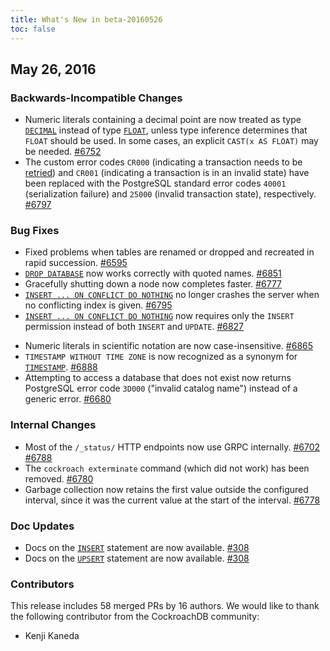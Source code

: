 ```yaml
---
title: What's New in beta-20160526
toc: false
---
```


## May 26, 2016

### Backwards-Incompatible Changes

- Numeric literals containing a decimal point are now treated as type [`DECIMAL`](decimal.html) instead of type [`FLOAT`](float.html), unless type inference determines that `FLOAT` should be used. In some cases, an explicit `CAST(x AS FLOAT)` may be needed. [#6752](https://github.com/cockroachdb/cockroach/pull/6752)
- The custom error codes `CR000` (indicating a transaction needs to be [retried](https://www.cockroachlabs.com/docs/transactions.html#transaction-retries)) and `CR001` (indicating a transaction is in an invalid state) have been replaced with the PostgreSQL standard error codes `40001` (serialization failure) and `25000` (invalid transaction state), respectively. [#6797](https://github.com/cockroachdb/cockroach/pull/6797)

### Bug Fixes

- Fixed problems when tables are renamed or dropped and recreated in rapid succession. [#6595](https://github.com/cockroachdb/cockroach/pull/6595)
- [`DROP DATABASE`](drop-database.html) now works correctly with quoted names. [#6851](https://github.com/cockroachdb/cockroach/pull/6851)
- Gracefully shutting down a node now completes faster. [#6777](https://github.com/cockroachdb/cockroach/pull/6777)
- [`INSERT ... ON CONFLICT DO NOTHING`](insert.html) no longer crashes the server when no conflicting index is given. [#6795](https://github.com/cockroachdb/cockroach/pull/6795)
- [`INSERT ... ON CONFLICT DO NOTHING`](insert.html) now requires only the `INSERT` permission instead of both `INSERT` and `UPDATE`. [#6827](https://github.com/cockroachdb/cockroach/pull/6827)
* Numeric literals in scientific notation are now case-insensitive. [#6865](https://github.com/cockroachdb/cockroach/pull/6865)
* `TIMESTAMP WITHOUT TIME ZONE` is now recognized as a synonym for
  [`TIMESTAMP`](timestamp.html). [#6888](https://github.com/cockroachdb/cockroach/pull/6888)
* Attempting to access a database that does not exist now returns
  PostgreSQL error code `3D000` ("invalid catalog name") instead of a
  generic error. [#6680](https://github.com/cockroachdb/cockroach/pull/6680)

### Internal Changes

* Most of the `/_status/` HTTP endpoints now use GRPC internally. [#6702](https://github.com/cockroachdb/cockroach/pull/6702) [#6788](https://github.com/cockroachdb/cockroach/pull/6788)
* The `cockroach exterminate` command (which did not work) has been
  removed. [#6780](https://github.com/cockroachdb/cockroach/pull/6780)
* Garbage collection now retains the first value outside the
  configured interval, since it was the current value at the start of
  the interval. [#6778](https://github.com/cockroachdb/cockroach/pull/6778)


### Doc Updates

- Docs on the [`INSERT`](insert.html) statement are now available. [#308](https://github.com/cockroachdb/docs/pull/308) 
- Docs on the [`UPSERT`](upsert.html) statement are now available. [#308](https://github.com/cockroachdb/docs/pull/308) 

### Contributors

This release includes 58 merged PRs by 16 authors. We would like to
thank the following contributor from the CockroachDB community:

* Kenji Kaneda
